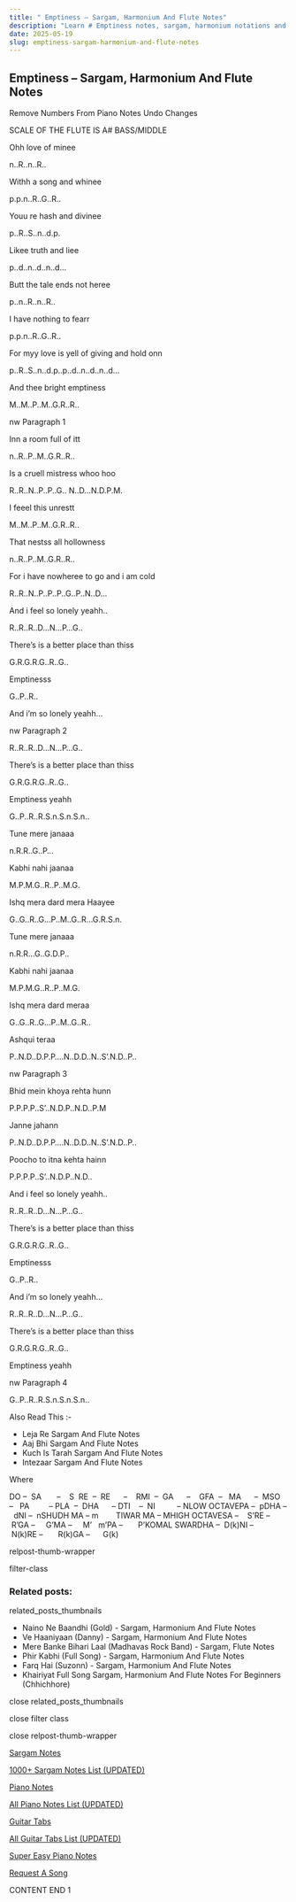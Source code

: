 ```yaml
---
title: " Emptiness – Sargam, Harmonium And Flute Notes"
description: "Learn # Emptiness notes, sargam, harmonium notations and flute notes. Easy step-by-step tutorial for beginners."
date: 2025-05-19
slug: emptiness-sargam-harmonium-and-flute-notes
---
```


## Emptiness – Sargam, Harmonium And Flute Notes

Remove Numbers From Piano Notes
Undo Changes

SCALE OF THE FLUTE IS A# BASS/MIDDLE

Ohh love of minee

n..R..n..R..

Withh a song and whinee

p.p.n..R..G..R..

Youu re hash and divinee

p..R..S..n..d.p.

Likee truth and liee

p..d..n..d..n..d…

Butt the tale ends not heree

p..n..R..n..R..

I have nothing to fearr

p.p.n..R..G..R..

For myy love is yell of giving and hold onn

p..R..S..n..d.p..p..d..n..d..n..d…

And thee bright emptiness

M..M..P..M..G.R..R..

nw Paragraph 1

Inn a room full of itt

n..R..P..M..G.R..R..

Is a cruell mistress whoo hoo

R..R..N..P..P..G.. N..D…N.D.P.M.

I feeel this unrestt

M..M..P..M..G.R..R..

That nestss all hollowness

n..R..P..M..G.R..R..

For i have nowheree to go and i am cold

R..R..N..P..P..P..G..P..N..D…

And i feel so lonely yeahh..

R..R..R..D…N…P…G..

There’s is a better place than thiss

G.R.G.R.G..R..G..

Emptinesss

G..P..R..

And i’m so lonely yeahh…

nw Paragraph 2

R..R..R..D…N…P…G..

There’s is a better place than thiss

G.R.G.R.G..R..G..

Emptiness yeahh

G..P..R..R.S.n.S.n.S.n..

Tune mere janaaa

n.R.R..G..P…

Kabhi nahi jaanaa

M.P.M.G..R..P..M.G.

Ishq mera dard mera Haayee

G..G..R..G…P..M..G..R…G.R.S.n.

Tune mere janaaa

n.R.R…G..G.D.P..

Kabhi nahi jaanaa

M.P.M.G..R..P..M.G.

Ishq mera dard meraa

G..G..R..G…P..M..G..R..

Ashqui teraa

P..N.D..D.P.P….N..D.D..N..S’.N.D..P..

nw Paragraph 3

Bhid mein khoya rehta hunn

P.P.P.P..S’..N.D.P..N.D..P.M

Janne jahann

P..N.D..D.P.P….N..D.D..N..S’.N.D..P..

Poocho to itna kehta hainn

P.P.P.P..S’..N.D.P..N.D..

And i feel so lonely yeahh..

R..R..R..D…N…P…G..

There’s is a better place than thiss

G.R.G.R.G..R..G..

Emptinesss

G..P..R..

And i’m so lonely yeahh…

R..R..R..D…N…P…G..

There’s is a better place than thiss

G.R.G.R.G..R..G..

Emptiness yeahh

nw Paragraph 4

G..P..R..R.S.n.S.n.S.n..

Also Read This :-

- Leja Re Sargam And Flute Notes
- Aaj Bhi Sargam And Flute Notes
- Kuch Is Tarah Sargam And Flute Notes
- Intezaar Sargam And Flute Notes

Where

DO –  SA       –    S  RE  –  RE      –    RMI  –  GA      –    GFA  –   MA      –  MSO  –   PA         – PLA  –  DHA      – DTI    –  NI          – NLOW OCTAVEPA –  pDHA –  dNI –  nSHUDH MA – m        TIWAR MA – MHIGH OCTAVESA –    S’RE –     R’GA –     G’MA –     M’   m’PA –       P’KOMAL SWARDHA –  D(k)NI –       N(k)RE –       R(k)GA –      G(k)

relpost-thumb-wrapper

filter-class

### Related posts:

related_posts_thumbnails

- Naino Ne Baandhi (Gold) - Sargam, Harmonium And Flute Notes
- Ve Haaniyaan (Danny) - Sargam, Harmonium And Flute Notes
- Mere Banke Bihari Laal (Madhavas Rock Band) - Sargam, Flute Notes
- Phir Kabhi (Full Song) - Sargam, Harmonium And Flute Notes
- Farq Hai (Suzonn) - Sargam, Harmonium And Flute Notes
- Khairiyat Full Song Sargam, Harmonium And Flute Notes For Beginners (Chhichhore)

close related_posts_thumbnails

close filter class

close relpost-thumb-wrapper

[Sargam Notes](/sargam-notes.html)

[1000+ Sargam Notes List (UPDATED)](/all-songs-list-sargam-notes.html)

[Piano Notes](/piano-notes.html)

[All Piano Notes List (UPDATED)](/all-songs-list-piano-notes.html)

[Guitar Tabs](/guitar-tabs.html)

[All Guitar Tabs List (UPDATED)](/all-songs-list-guitar-tabs.html)

[Super Easy Piano Notes](https://studywall.in/)

[Request A Song](/request-a-song.html)

CONTENT END 1

